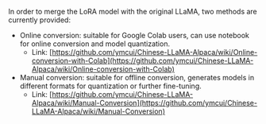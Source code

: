 In order to merge the LoRA model with the original LLaMA, two methods are currently provided:

- Online conversion: suitable for Google Colab users, can use notebook for online conversion and model quantization.
  - Link: [https://github.com/ymcui/Chinese-LLaMA-Alpaca/wiki/Online-conversion-with-Colab](https://github.com/ymcui/Chinese-LLaMA-Alpaca/wiki/Online-conversion-with-Colab)
- Manual conversion: suitable for offline conversion, generates models in different formats for quantization or further fine-tuning.
  - Link: [https://github.com/ymcui/Chinese-LLaMA-Alpaca/wiki/Manual-Conversion](https://github.com/ymcui/Chinese-LLaMA-Alpaca/wiki/Manual-Conversion)